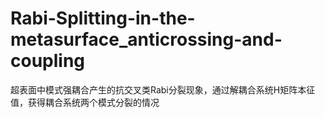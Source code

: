 # Rabi-Splitting-in-the-metasurface_anticrossing-and-coupling
超表面中模式强耦合产生的抗交叉类Rabi分裂现象，通过解耦合系统H矩阵本征值，获得耦合系统两个模式分裂的情况
